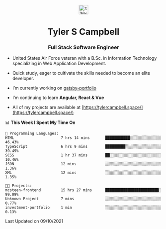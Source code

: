<p align="center">
<a href="https://www.linkedin.com/in/t36campbell" target="blank"><img align="center" src="https://ik.imagekit.io/t36campbell/Portfolio/linkedin.png.original_m8bbGgPh6.png" alt="t36campbell" height="30" width="30" /></a>
</p>
<h1 align="center">Tyler S Campbell</h1>
<h3 align="center">Full Stack Software Engineer</h3>

* United States Air Force veteran with a B.Sc. in Information Technology specializing in Web Application Development. 

* Quick study, eager to cultivate the skills needed to become an elite developer.

* I’m currently working on [gatsby-portfolio](https://github.com/t36campbell/gatsby-portfolio)

* I’m continuing to learn **Angular, React & Vue**

* All of my projects are available at [https://tylercampbell.space/](https://tylercampbell.space/)

<!--START_SECTION:waka-->
📊 **This Week I Spent My Time On** 

```text
💬 Programming Languages: 
HTML                     7 hrs 14 mins       ███████████░░░░░░░░░░░░░░   46.43% 
TypeScript               6 hrs 9 mins        █████████░░░░░░░░░░░░░░░░   39.49% 
SCSS                     1 hr 37 mins        ██░░░░░░░░░░░░░░░░░░░░░░░   10.46% 
JSON                     12 mins             ░░░░░░░░░░░░░░░░░░░░░░░░░   1.36% 
XML                      12 mins             ░░░░░░░░░░░░░░░░░░░░░░░░░   1.35%

🐱‍💻 Projects: 
mcsteen-frontend         15 hrs 27 mins      ████████████████████████░   99.09% 
Unknown Project          7 mins              ░░░░░░░░░░░░░░░░░░░░░░░░░   0.77% 
investment-portfolio     1 min               ░░░░░░░░░░░░░░░░░░░░░░░░░   0.13%

```


 Last Updated on 09/10/2021
<!--END_SECTION:waka-->
